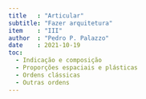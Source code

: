 ```yaml
---
title   : "Articular"
subtitle: "Fazer arquitetura"
item    : "III"
author  : "Pedro P. Palazzo"
date    : 2021-10-19
toc:
  - Indicação e composição
  - Proporções espaciais e plásticas
  - Ordens clássicas
  - Outras ordens
---
```

